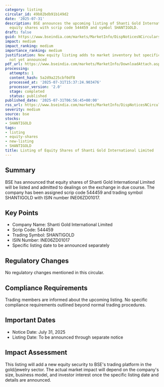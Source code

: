 ```yaml
---
category: listing
circular_id: 49b82bdb91b149d2
date: '2025-07-31'
description: BSE announces the upcoming listing of Shanti Gold International Limited
  equity shares with scrip code 544459 and symbol SHANTIGOLD.
draft: false
guid: https://www.bseindia.com/markets/MarketInfo/DispNoticesNCirculars.aspx?Noticeid={E8E08585-B778-42D4-9830-7F1818BA850C}&noticeno=20250731-8&dt=07/31/2025&icount=8&totcount=57&flag=0
impact: medium
impact_ranking: medium
importance_ranking: medium
justification: New equity listing adds to market inventory but specific listing date
  not yet announced
pdf_url: https://www.bseindia.com/markets/MarketInfo/DownloadAttach.aspx?id=20250731-8&attachedId=
processing:
  attempts: 1
  content_hash: 5a2d9a225cbf0df8
  processed_at: '2025-07-31T15:37:24.903476'
  processor_version: '2.0'
  stage: completed
  status: published
published_date: '2025-07-31T06:56:45+00:00'
rss_url: https://www.bseindia.com/markets/MarketInfo/DispNoticesNCirculars.aspx?Noticeid={E8E08585-B778-42D4-9830-7F1818BA850C}&noticeno=20250731-8&dt=07/31/2025&icount=8&totcount=57&flag=0
severity: medium
source: bse
stocks:
- SHANTIGOLD
tags:
- listing
- equity-shares
- new-listing
- SHANTIGOLD
title: Listing of Equity Shares of Shanti Gold International Limited
---
```


## Summary

BSE has announced that equity shares of Shanti Gold International Limited will be listed and admitted to dealings on the exchange in due course. The company has been assigned scrip code 544459 and trading symbol SHANTIGOLD with ISIN number INE06ZD01017.

## Key Points

- Company Name: Shanti Gold International Limited
- Scrip Code: 544459
- Trading Symbol: SHANTIGOLD
- ISIN Number: INE06ZD01017
- Specific listing date to be announced separately

## Regulatory Changes

No regulatory changes mentioned in this circular.

## Compliance Requirements

Trading members are informed about the upcoming listing. No specific compliance requirements outlined beyond normal trading procedures.

## Important Dates

- Notice Date: July 31, 2025
- Listing Date: To be announced through separate notice

## Impact Assessment

This listing will add a new equity security to BSE's trading platform in the gold/jewelry sector. The actual market impact will depend on the company's size, business model, and investor interest once the specific listing date and details are announced.